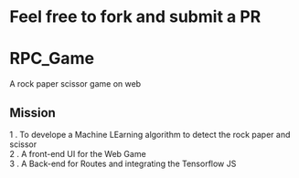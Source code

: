 # Feel free to fork and submit a PR
# RPC_Game
A rock paper scissor game on web
## Mission
1 . To develope a Machine LEarning algorithm to detect the rock paper and scissor <br>
2 . A front-end UI for the Web Game <br>
3 . A Back-end for Routes and integrating the Tensorflow JS <br>
